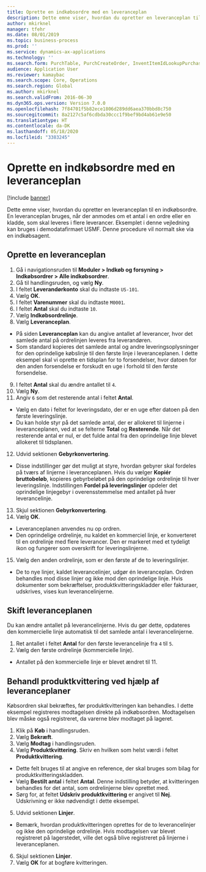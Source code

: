 ```yaml
---
title: Oprette en indkøbsordre med en leveranceplan
description: Dette emne viser, hvordan du opretter en leveranceplan til en indkøbsordre.
author: mkirknel
manager: tfehr
ms.date: 08/01/2019
ms.topic: business-process
ms.prod: ''
ms.service: dynamics-ax-applications
ms.technology: ''
ms.search.form: PurchTable, PurchCreateOrder, InventItemIdLookupPurchase, PurchDeliverySchedule, PurchEditLines
audience: Application User
ms.reviewer: kamaybac
ms.search.scope: Core, Operations
ms.search.region: Global
ms.author: mkirknel
ms.search.validFrom: 2016-06-30
ms.dyn365.ops.version: Version 7.0.0
ms.openlocfilehash: 7f84701f5b82ece1806d289dd6aea370bbd8c750
ms.sourcegitcommit: 8a2127c5af6cdbda30ccc1f9bef9bd4ab61e9e50
ms.translationtype: HT
ms.contentlocale: da-DK
ms.lasthandoff: 05/18/2020
ms.locfileid: "3383245"
---
```

# <a name="create-a-purchase-order-with-a-delivery-schedule"></a>Oprette en indkøbsordre med en leveranceplan

[!include [banner](../../includes/banner.md)]

Dette emne viser, hvordan du opretter en leveranceplan til en indkøbsordre. En leveranceplan bruges, når der anmodes om et antal i en ordre eller en kladde, som skal leveres i flere leverancer. Eksemplet i denne vejledning kan bruges i demodatafirmaet USMF. Denne procedure vil normalt ske via en indkøbsagent.

## <a name="create-a-delivery-schedule"></a>Oprette en leveranceplan
1. Gå i navigationsruden til **Moduler > Indkøb og forsyning > Indkøbsordrer > Alle indkøbsordrer**.
2. Gå til handlingsruden, og vælg **Ny**.
3. I feltet **Leverandørkonto** skal du indtaste `US-101`.
4. Vælg **OK**.
5. I feltet **Varenummer** skal du indtaste `M0001`.
6. I feltet **Antal** skal du indtaste `10`.
7. Vælg **Indkøbsordrelinje**.
8. Vælg **Leveranceplan**.
- På siden **Leveranceplan** kan du angive antallet af leverancer, hvor det samlede antal på ordrelinjen leveres fra leverandøren.  
- Som standard kopieres det samlede antal og andre leveringsoplysninger for den oprindelige købslinje til den første linje i leveranceplanen. I dette eksempel skal vi oprette en tidsplan for to forsendelser, hvor datoen for den anden forsendelse er forskudt en uge i forhold til den første forsendelse.  
9. I feltet **Antal** skal du ændre antallet til `4`.
10. Vælg **Ny**.
11. Angiv `6` som det resterende antal i feltet **Antal**.
- Vælg en dato i feltet for leveringsdato, der er en uge efter datoen på den første leveringslinje.  
- Du kan holde styr på det samlede antal, der er allokeret til linjerne i leveranceplanen, ved at se felterne **Total** og **Resterende**. Når det resterende antal er nul, er det fulde antal fra den oprindelige linje blevet allokeret til tidsplanen.  
12. Udvid sektionen **Gebyrkonvertering**.
- Disse indstillinger gør det muligt at styre, hvordan gebyrer skal fordeles på tværs af linjerne i leveranceplanen. Hvis du vælger **Kopiér bruttobeløb**, kopieres gebyrbeløbet på den oprindelige ordrelinje til hver leveringslinje. Indstillingen **Fordel på leveringslinjer** opdeler det oprindelige linjegebyr i overensstemmelse med antallet på hver leverancelinje.  
13. Skjul sektionen **Gebyrkonvertering**.
14. Vælg **OK**.
- Leveranceplanen anvendes nu op ordren.  
- Den oprindelige ordrelinje, nu kaldet en kommerciel linje, er konverteret til en ordrelinje med flere leverancer. Den er markeret med et tydeligt ikon og fungerer som overskrift for leveringslinjerne.  
15. Vælg den anden ordrelinje, som er den første af de to leveringslinjer.
- De to nye linjer, kaldet leverancelinjer, udgør én leveranceplan. Ordren behandles mod disse linjer og ikke mod den oprindelige linje. Hvis dokumenter som bekræftelser, produktkvitteringskladder eller fakturaer, udskrives, vises kun leverancelinjerne.  

## <a name="change-the-delivery-schedule"></a>Skift leveranceplanen
Du kan ændre antallet på leverancelinjerne. Hvis du gør dette, opdateres den kommercielle linje automatisk til det samlede antal i leverancelinjerne.  
1. Ret antallet i feltet **Antal** for den første leverancelinje fra `4` til `5`.
2. Vælg den første ordrelinje (kommercielle linje).  
- Antallet på den kommercielle linje er blevet ændret til 11.  

## <a name="process-product-receipt-using-delivery-schedules"></a>Behandl produktkvittering ved hjælp af leveranceplaner
Købsordren skal bekræftes, før produktkvitteringen kan behandles. I dette eksempel registreres modtagelsen direkte på indkøbsordren. Modtagelsen blev måske også registreret, da varerne blev modtaget på lageret.  
1. Klik på **Køb** i handlingsruden.
2. Vælg **Bekræft**.
3. Vælg **Modtag** i handlingsruden.
4. Vælg **Produktkvittering**. Skriv en hvilken som helst værdi i feltet **Produktkvittering**.
- Dette felt bruges til at angive en reference, der skal bruges som bilag for produktkvitteringskladden.  
- Vælg **Bestilt antal** i feltet **Antal**. Denne indstilling betyder, at kvitteringen behandles for det antal, som ordrelinjerne blev oprettet med.  
- Sørg for, at feltet **Udskriv produktkvittering** er angivet til **Nej**. Udskrivning er ikke nødvendigt i dette eksempel.  
5. Udvid sektionen **Linjer**.
- Bemærk, hvordan produktkvitteringen oprettes for de to leverancelinjer og ikke den oprindelige ordrelinje. Hvis modtagelsen var blevet registreret på lagerstedet, ville det også blive registreret på linjerne i leveranceplanen.  
6. Skjul sektionen **Linjer**.
7. Vælg **OK** for at bogføre kvitteringen.

